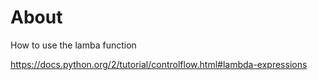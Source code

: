 # About
How to use the lamba function

https://docs.python.org/2/tutorial/controlflow.html#lambda-expressions
